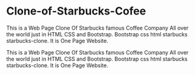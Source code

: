 # Clone-of-Starbucks-Cofee
This is a Web Page Clone Of Starbucks famous Coffee Company All over the world just in HTML CSS and Bootstrap. Bootstrap css html starbucks starbucks-clone. It is One Page Website.

This is a Web Page Clone Of Starbucks famous Coffee Company All over the world just in HTML CSS and Bootstrap. Bootstrap css html starbucks starbucks-clone.
It is One Page Website.
